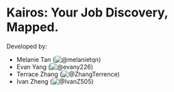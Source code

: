# Kairos: Your Job Discovery, Mapped.

Developed by:

- Melanie Tan (![@melanietqn](https://github.com/melanietqn))
- Evan Yang (![@evany226](https://github.com/evany226))
- Terrace Zhang (![@ZhangTerrence](https://github.com/ZhangTerrence))
- Ivan Zheng (![@IvanZ505](https://github.com/IvanZ505))
